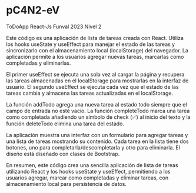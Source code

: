 # pC4N2-eV
ToDoApp React-Js Funval 2023 Nivel 2

Este código es una aplicación de lista de tareas creada con React. Utiliza los hooks useState y useEffect para manejar el estado de las tareas y sincronizarlo con el almacenamiento local (localStorage) del navegador. La aplicación permite a los usuarios agregar nuevas tareas, marcarlas como completadas y eliminarlas.

El primer useEffect se ejecuta una sola vez al cargar la página y recupera las tareas almacenadas en el localStorage para mostrarlas en la interfaz de usuario. El segundo useEffect se ejecuta cada vez que el estado de las tareas cambia y almacena las tareas actualizadas en el localStorage.

La función addTodo agrega una nueva tarea al estado todo siempre que el campo de entrada no esté vacío. La función completeTodo marca una tarea como completada añadiendo un símbolo de check (✅) al inicio del texto y la función deleteTodo elimina una tarea del estado.

La aplicación muestra una interfaz con un formulario para agregar tareas y una lista de tareas mostrando su contenido. Cada tarea en la lista tiene dos botones, uno para completarla/descompletarla y otro para eliminarla. El diseño está diseñado con clases de Bootstrap.

En resumen, este código crea una sencilla aplicación de lista de tareas utilizando React y los hooks useState y useEffect, permitiendo a los usuarios agregar, marcar como completadas y eliminar tareas, con almacenamiento local para persistencia de datos.
